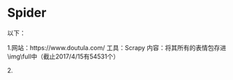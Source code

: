 # Spider
<p>以下：</p>
<p>1.网站：https://www.doutula.com/ 工具：Scrapy 内容：将其所有的表情包存进\img\full中（截止2017/4/15有54531个）</p>
<p>2.</p>
